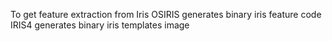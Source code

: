To get feature extraction from Iris
OSIRIS generates binary iris feature code
IRIS4 generates binary iris templates image
